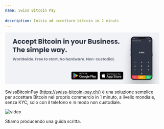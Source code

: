```yaml
---
name: Swiss Bitcoin Pay

description: Inizia ad accettare bitcoin in 2 minuti
---
```


![cover](assets/cover.jpeg)

SwissBitcoinPay (https://swiss-bitcoin-pay.ch/) è una soluzione semplice per accettare Bitcoin nel proprio commercio in 1 minuto, a livello mondiale, senza KYC, solo con il telefono e in modo non custodiale.

![video](https://youtu.be/_yAyJReq3Dg)

Stiamo producendo una guida scritta.
